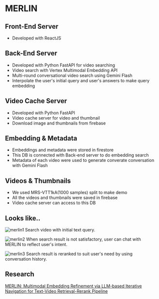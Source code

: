 # MERLIN

## Front-End Server
- Developed with ReactJS


## Back-End Server
- Developed with Python FastAPI for video searching
- Video search with Vertex Multimodal Embedding API
- Multi-round conversational video search using Gemini Flash
- Interpolate the user's initial query and user's answers to make query embedding


## Video Cache Server
- Developed with Python FastAPI
- Video cache server for video and thumbnail
- Download image and thumbnails from firebase

## Embedding & Metadata
- Embeddings and metadata were stored in firestore
- This DB is connected with Back-end server to do embedding search
- Metadata of each video were used to generate converate conversation with Gemini Flash

## Videos & Thumbnails
- We used MRS-VTT1kA(1000 samples) split to make demo
- All the videos and thumbnails were saved in firebase
- Video cache server can access to this DB


## Looks like..
![merlin1](https://github.com/user-attachments/assets/ec441c8b-f64f-4ce4-9bb0-de153a363bba)
Search video with initial text query.


![merlin2](https://github.com/user-attachments/assets/b5269b9d-07b6-4f11-bddb-e5b6c7aa4ace)
When search result is not satisfactory, user can chat with MERLIN to reflect user's intent.


![merlin3](https://github.com/user-attachments/assets/2ad467bb-bb68-4cb7-aa1a-f92883ba238b)
Search result is reranked to suit user's need by using conversation history.


## Research
[MERLIN: Multimodal Embedding Refinement via LLM-based Iterative Navigation for Text-Video Retrieval-Rerank Pipeline](https://arxiv.org/abs/2407.12508)
